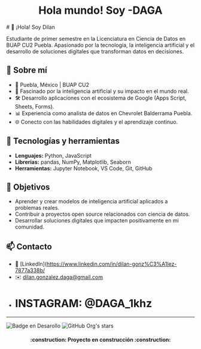 <h1 align="center"> Hola mundo! Soy -DAGA </h1>
# 👋 ¡Hola! Soy Dilan

Estudiante de primer semestre en la Licenciatura en Ciencia de Datos en BUAP CU2 Puebla. Apasionado por la tecnología, la inteligencia artificial y el desarrollo de soluciones digitales que transforman datos en decisiones.

## 🚀 Sobre mí

- 📍 Puebla, México | BUAP CU2
- 🧠 Fascinado por la inteligencia artificial y su impacto en el mundo real.
- 🛠️ Desarrollo aplicaciones con el ecosistema de Google (Apps Script, Sheets, Forms).
- 📊 Experiencia como analista de datos en Chevrolet Balderrama Puebla.
- 🌐 Conecto con las habilidades digitales y el aprendizaje continuo.

## 🧰 Tecnologías y herramientas

- **Lenguajes:** Python, JavaScript
- **Librerías:** pandas, NumPy, Matplotlib, Seaborn
- **Herramientas:** Jupyter Notebook, VS Code, Git, GitHub

## 🎯 Objetivos

- Aprender y crear modelos de inteligencia artificial aplicados a problemas reales.
- Contribuir a proyectos open source relacionados con ciencia de datos.
- Desarrollar soluciones digitales que impacten positivamente en mi comunidad.

## 📫 Contacto

- 💼 [LinkedIn](https://www.linkedin.com/in/dilan-gonz%C3%A1lez-7877a338b/
- ✉️ dilan.gonzalez.daga@gmail.com
- # INSTAGRAM: @DAGA_1khz

---



![Badge en Desarollo](https://img.shields.io/badge/STATUS-EN%20DESAROLLO-green)
![GitHub Org's stars](https://img.shields.io/github/stars/DAGA-Mx?style=social)
<h4 align="center">
:construction: Proyecto en construcción :construction:
</h4>
